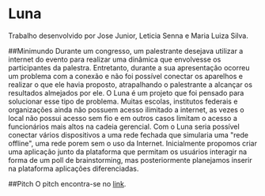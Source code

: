 # Luna
Trabalho desenvolvido por Jose Junior, Leticia Senna e Maria Luiza Silva.

##Minimundo
Durante um congresso, um palestrante desejava utilizar a internet do evento para realizar uma dinâmica que envolvesse os participantes da palestra. Entretanto, durante a sua apresentação ocorreu um problema com a conexão e não foi possível conectar os aparelhos e realizar o que ele havia proposto, atrapalhando o palestrante a alcançar os resultados almejados por ele. O Luna é um projeto que foi pensado para solucionar esse tipo de problema. Muitas escolas, institutos federais e organizações ainda não possuem acesso ilimitado a internet, as vezes o local não possui acesso sem fio e em outros casos limitam o acesso a funcionários mais altos na cadeia gerencial. Com o Luna seria possível conectar vários dispositivos a uma rede fechada que simularia uma "rede offline", uma rede porem sem o uso da Internet. Inicialmente propomos criar uma aplicação junto da plataforma que permitam os usuários interagir na forma de um poll de brainstorming, mas posteriormente planejamos inserir na plataforma aplicações diferenciadas.

##Pitch
O pitch encontra-se no [link](https://drive.google.com/open?id=1P1O_vAfgPdu1r5bQWXa1enoAe3cceEBnlteTGw8UXTE).
